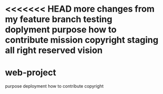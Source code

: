 <<<<<<< HEAD
more changes from my feature branch
testing 
doplyment 
purpose
how to contribute
mission
copyright
staging 
all right reserved
vision
=======
# web-project
purpose 
deployment
how to contribute
copyright
